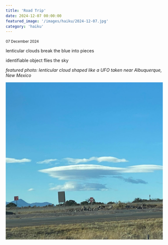 ```yaml
---
title: 'Road Trip'
date: 2024-12-07 00:00:00
featured_image: '/images/haiku/2024-12-07.jpg'
category: 'haiku'
---
```

<small>07 December 2024</small>

lenticular clouds break the blue into pieces 

identifiable object flies the sky







*featured photo: lenticular cloud shaped like a UFO taken near Albuquerque, New Mexico*

![Alt text]( /images/haiku/2024-12-07.jpg "lenticular cloud shaped like a UFO")